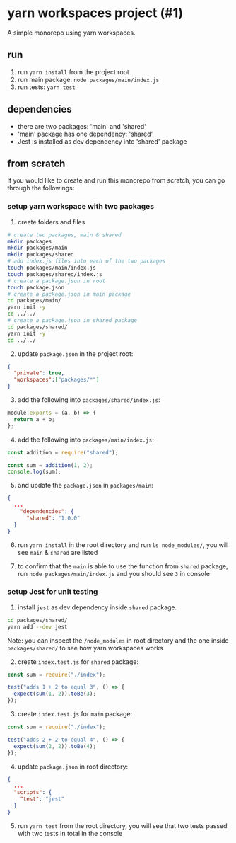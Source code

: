 # yarn workspaces project (#1)

A simple monorepo using yarn workspaces.  

## run

1. run `yarn install` from the project root
2. run main package: `node packages/main/index.js`
3. run tests: `yarn test`

## dependencies

- there are two packages: 'main' and 'shared'
- 'main' package has one dependency: 'shared'
- Jest is installed as dev dependency into 'shared' package

## from scratch

If you would like to create and run this monorepo from scratch, you can go through the followings:

### setup yarn workspace with two packages

1. create folders and files

```sh
# create two packages, main & shared
mkdir packages
mkdir packages/main
mkdir packages/shared
# add index.js files into each of the two packages
touch packages/main/index.js
touch packages/shared/index.js
# create a package.json in root
touch package.json
# create a package.json in main package
cd packages/main/
yarn init -y
cd ../../
# create a package.json in shared package
cd packages/shared/
yarn init -y
cd ../../
```

2. update `package.json` in the project root:

```json
{
  "private": true,
  "workspaces":["packages/*"]
}
```

3. add the following into `packages/shared/index.js`:

```js
module.exports = (a, b) => {
  return a + b;
};
```

4. add the following into `packages/main/index.js`:

```js
const addition = require("shared");

const sum = addition(1, 2);
console.log(sum);
```

5. and update the `package.json` in `packages/main`:

```json
{
  ...
    "dependencies": {
      "shared": "1.0.0"
  }
}
```

6. run `yarn install` in the root directory and run `ls node_modules/`, you will see `main` & `shared` are listed

7. to confirm that the `main` is able to use the function from `shared` package, run `node packages/main/index.js` and you should see `3` in console

### setup Jest for unit testing

1. install `jest` as dev dependency inside `shared` package.

```sh
cd packages/shared/
yarn add --dev jest
```

Note: you can inspect the `/node_modules` in root directory and the one inside `packages/shared/` to see how yarn workspaces works

2. create `index.test.js` for `shared` package:

```js
const sum = require("./index");

test("adds 1 + 2 to equal 3", () => {
  expect(sum(1, 2)).toBe(3);
});
```

3. create `index.test.js` for `main` package:

```js
const sum = require("./index");

test("adds 2 + 2 to equal 4", () => {
  expect(sum(2, 2)).toBe(4);
});
```

4. update `package.json` in root directory:

```json
{
  ...
  "scripts": {
    "test": "jest"
  }
}
```

5. run `yarn test` from the root directory, you will see that two tests passed with two tests in total in the console